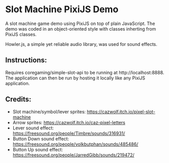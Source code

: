 # Slot Machine PixiJS Demo

A slot machine game demo using PixiJS on top of plain JavaScript.
The demo was coded in an object-oriented style with classes inherting from PixiJS classes.

Howler.js, a simple yet reliable audio library, was used for sound effects.

## Instructions:
Requires coregaming/simple-slot-api to be running at http://localhost:8888.  
The application can then be run by hosting it locally like any PixiJS application.

## Credits:
- Slot machine/symbol/lever sprites: https://cazwolf.itch.io/pixel-slot-machine
- Arrow sprites: https://cazwolf.itch.io/caz-pixel-letters
- Lever sound effect: https://freesound.org/people/Timbre/sounds/316931/
- Button Down sound effect: https://freesound.org/people/volkbutphan/sounds/485486/
- Button Up sound effect: https://freesound.org/people/JarredGibb/sounds/219472/
